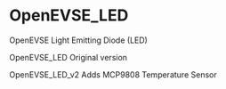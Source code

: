 # OpenEVSE_LED
OpenEVSE Light Emitting Diode (LED)

OpenEVSE_LED Original version

OpenEVSE_LED_v2 Adds MCP9808 Temperature Sensor
